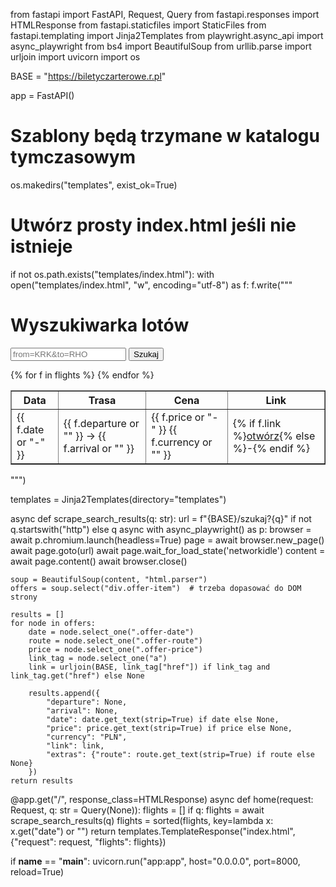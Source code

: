 from fastapi import FastAPI, Request, Query
from fastapi.responses import HTMLResponse
from fastapi.staticfiles import StaticFiles
from fastapi.templating import Jinja2Templates
from playwright.async_api import async_playwright
from bs4 import BeautifulSoup
from urllib.parse import urljoin
import uvicorn
import os

BASE = "https://biletyczarterowe.r.pl"

app = FastAPI()

# Szablony będą trzymane w katalogu tymczasowym
os.makedirs("templates", exist_ok=True)

# Utwórz prosty index.html jeśli nie istnieje
if not os.path.exists("templates/index.html"):
    with open("templates/index.html", "w", encoding="utf-8") as f:
        f.write("""<!DOCTYPE html>
<html>
<head>
  <meta charset="utf-8">
  <title>Loty</title>
</head>
<body>
  <h1>Wyszukiwarka lotów</h1>
  <form method="get">
    <input type="text" name="q" placeholder="from=KRK&to=RHO">
    <button type="submit">Szukaj</button>
  </form>

  <table border="1">
    <tr><th>Data</th><th>Trasa</th><th>Cena</th><th>Link</th></tr>
    {% for f in flights %}
    <tr>
      <td>{{ f.date or "-" }}</td>
      <td>{{ f.departure or "" }} → {{ f.arrival or "" }}</td>
      <td>{{ f.price or "-" }} {{ f.currency or "" }}</td>
      <td>{% if f.link %}<a href="{{ f.link }}" target="_blank">otwórz</a>{% else %}-{% endif %}</td>
    </tr>
    {% endfor %}
  </table>
</body>
</html>""")

templates = Jinja2Templates(directory="templates")

async def scrape_search_results(q: str):
    url = f"{BASE}/szukaj?{q}" if not q.startswith("http") else q
    async with async_playwright() as p:
        browser = await p.chromium.launch(headless=True)
        page = await browser.new_page()
        await page.goto(url)
        await page.wait_for_load_state('networkidle')
        content = await page.content()
        await browser.close()

    soup = BeautifulSoup(content, "html.parser")
    offers = soup.select("div.offer-item")  # trzeba dopasować do DOM strony

    results = []
    for node in offers:
        date = node.select_one(".offer-date")
        route = node.select_one(".offer-route")
        price = node.select_one(".offer-price")
        link_tag = node.select_one("a")
        link = urljoin(BASE, link_tag["href"]) if link_tag and link_tag.get("href") else None

        results.append({
            "departure": None,
            "arrival": None,
            "date": date.get_text(strip=True) if date else None,
            "price": price.get_text(strip=True) if price else None,
            "currency": "PLN",
            "link": link,
            "extras": {"route": route.get_text(strip=True) if route else None}
        })
    return results

@app.get("/", response_class=HTMLResponse)
async def home(request: Request, q: str = Query(None)):
    flights = []
    if q:
        flights = await scrape_search_results(q)
        flights = sorted(flights, key=lambda x: x.get("date") or "")
    return templates.TemplateResponse("index.html", {"request": request, "flights": flights})

if __name__ == "__main__":
    uvicorn.run("app:app", host="0.0.0.0", port=8000, reload=True)
